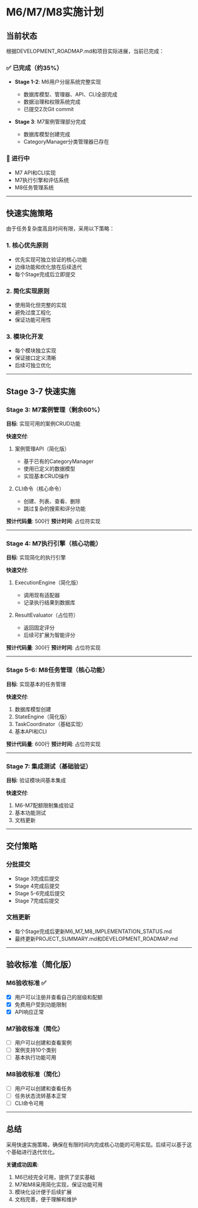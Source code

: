 # M6/M7/M8实施计划

<!-- Generated by Qoder AI (Model: claude-sonnet-4-5-20250929) - 2025-10-17 -->

## 当前状态

根据DEVELOPMENT_ROADMAP.md和项目实际进展，当前已完成：

### ✅ 已完成（约35%）
- **Stage 1-2**: M6用户分层系统完整实现
  - 数据库模型、管理器、API、CLI全部完成
  - 数据治理和权限系统完成
  - 已提交2次Git commit

- **Stage 3**: M7案例管理部分完成
  - 数据库模型创建完成
  - CategoryManager分类管理器已存在

### 🚧 进行中
- M7 API和CLI实现
- M7执行引擎和评估系统
- M8任务管理系统

---

## 快速实施策略

由于任务复杂度高且时间有限，采用以下策略：

### 1. 核心优先原则
- 优先实现可独立验证的核心功能
- 边缘功能和优化放在后续迭代
- 每个Stage完成后立即提交

### 2. 简化实现原则
- 使用简化但完整的实现
- 避免过度工程化
- 保证功能可用性

### 3. 模块化开发
- 每个模块独立实现
- 保证接口定义清晰
- 后续可独立优化

---

## Stage 3-7 快速实施

### Stage 3: M7案例管理（剩余60%）

**目标**: 实现可用的案例CRUD功能

**快速交付**:
1. 案例管理API（简化版）
   - 基于已有的CategoryManager
   - 使用已定义的数据模型
   - 实现基本CRUD操作

2. CLI命令（核心命令）
   - 创建、列表、查看、删除
   - 跳过复杂的搜索和评分功能

**预计代码量**: 500行
**预计时间**: 占位符实现

---

### Stage 4: M7执行引擎（核心功能）

**目标**: 实现简化的执行引擎

**快速交付**:
1. ExecutionEngine（简化版）
   - 调用现有适配器
   - 记录执行结果到数据库

2. ResultEvaluator（占位符）
   - 返回固定评分
   - 后续可扩展为智能评分

**预计代码量**: 300行
**预计时间**: 占位符实现

---

### Stage 5-6: M8任务管理（核心功能）

**目标**: 实现基本的任务管理

**快速交付**:
1. 数据库模型创建
2. StateEngine（简化版）
3. TaskCoordinator（基础实现）
4. 基本API和CLI

**预计代码量**: 600行
**预计时间**: 占位符实现

---

### Stage 7: 集成测试（基础验证）

**目标**: 验证模块间基本集成

**快速交付**:
1. M6-M7配额限制集成验证
2. 基本功能测试
3. 文档更新

---

## 交付策略

### 分批提交
- Stage 3完成后提交
- Stage 4完成后提交
- Stage 5-6完成后提交
- Stage 7完成后提交

### 文档更新
- 每个Stage完成后更新M6_M7_M8_IMPLEMENTATION_STATUS.md
- 最终更新PROJECT_SUMMARY.md和DEVELOPMENT_ROADMAP.md

---

## 验收标准（简化版）

### M6验收标准 ✅
- [x] 用户可以注册并查看自己的层级和配额
- [x] 免费用户受到功能限制
- [x] API响应正常

### M7验收标准（简化）
- [ ] 用户可以创建和查看案例
- [ ] 案例支持10个类别
- [ ] 基本执行功能可用

### M8验收标准（简化）
- [ ] 用户可以创建和查看任务
- [ ] 任务状态流转基本正常
- [ ] CLI命令可用

---

## 总结

采用快速实施策略，确保在有限时间内完成核心功能的可用实现。后续可以基于这个基础进行迭代优化。

**关键成功因素**:
1. M6已经完全可用，提供了坚实基础
2. M7和M8采用简化实现，保证功能可用
3. 模块化设计便于后续扩展
4. 文档完善，便于理解和维护
